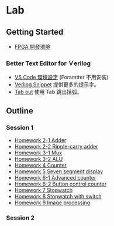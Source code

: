 # Lab 

## Getting Started
- [FPGA 開發環境](https://xiao.ghost.io/zai-ubuntu-an-zhuang-ise-bing-shi-yong-basys2-an-zhuang-ubuntu/)

### Better Text Editor for Ｖerilog
- [VS Code 環境設定](https://www.dcard.tw/f/nctu/p/235935287) (Foramtter 不用安裝)
- [Verilog Snippet](https://marketplace.visualstudio.com/items?itemName=czh.czh-verilog-snippet) 提供更多的提示字。 
- [Tab out](https://marketplace.visualstudio.com/items?itemName=albert.TabOut) 使用 Tab 跳出括弧。


## Outline
### Session 1 
- [Homework 2-1 Adder](https://github.com/frankxaio/Seminar/tree/main/Sophomore%20Seminar/Homework%202-1)
- [Homework 2-2 Ripple-carry adder](https://github.com/frankxaio/Seminar/tree/main/Sophomore%20Seminar/Homework%202-2) 
- [Homework 3-1 Mux](https://github.com/frankxaio/Seminar/tree/main/Sophomore%20Seminar/Homework%203-1)
- [Homework 3-2 ALU](https://github.com/frankxaio/Seminar/tree/main/Sophomore%20Seminar/Homework%203-2) 
- [Homework 4 Counter](https://github.com/frankxaio/Seminar/tree/main/Sophomore%20Seminar/Homework%204)
- [Homework 5 Seven segment display](https://github.com/frankxaio/Seminar/tree/main/Sophomore%20Seminar/Homework%205) 
- [Homework 6-1 Advanced counter](https://github.com/frankxaio/Seminar/tree/main/Sophomore%20Seminar/Homework%206-1)
- [Homework 6-2 Button control counter](https://github.com/frankxaio/Seminar/tree/main/Sophomore%20Seminar/Homework%206-2) 
- [Homework 7 Stopwatch](https://github.com/frankxaio/Seminar/tree/main/Sophomore%20Seminar/Homework%207) 
- [Homework 8 Stopwatch with switch](https://github.com/frankxaio/Seminar/tree/main/Sophomore%20Seminar/Homework%208) 
- [Homework 9 Image processing](https://github.com/frankxaio/Seminar/tree/main/Sophomore%20Seminar/Homework%209) 

### Session 2 
